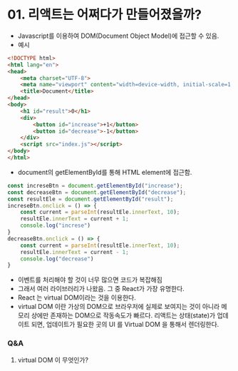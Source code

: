 # 01. 리액트는 어쩌다가 만들어졌을까?
- Javascript를 이용하여 DOM(Document Object Model)에 접근할 수 있음.
- 예시
```HTML
<!DOCTYPE html>
<html lang="en">
<head>
    <meta charset="UTF-8">  
    <meta name="viewport" content="width=device-width, initial-scale=1.0">
    <title>Document</title>
</head>
<body>
    <h1 id="result">0</h1>
    <div>
        <button id="increase">+1</button>
        <button id="decrease">-1</button>
    </div>
    <script src="index.js"></script>
</body>
</html>
```
- document의 getElementById를 통해 HTML element에 접근함.

```JavaScript
const increseBtn = document.getElementById("increase");
const decreaseBtn = document.getElementById("decrease");
const resultEle = document.getElementById("result");
increseBtn.onclick = () => {
    const current = parseInt(resultEle.innerText, 10);
    resultEle.innerText = current + 1;
    console.log("increse")
}
decreaseBtn.onclick = () => {
    const current = parseInt(resultEle.innerText, 10);
    resultEle.innerText = current - 1;
    console.log("decrease")
}
```
- 이벤트를 처리해야 할 것이 너무 많으면 코드가 복잡해짐
- 그래서 여러 라이브러리가 나왔음. 그 중 React가 가장 유명한다.
- React 는 virtual DOM이라는 것을 이용한다.
- virtual DOM 이란 가상의 DOM으로 브라우저에 실제로 보여지는 것이 아니라 메모리 상에만 존재하는 DOM으로 작동속도가 빠르다. 리액트는 상태(state)가 업데이트 되면, 업데이트가 필요한 곳의 UI 를 Virtual DOM 을 통해서 렌더링한다.

### Q&A
1. virtual DOM 이 무엇인가? 